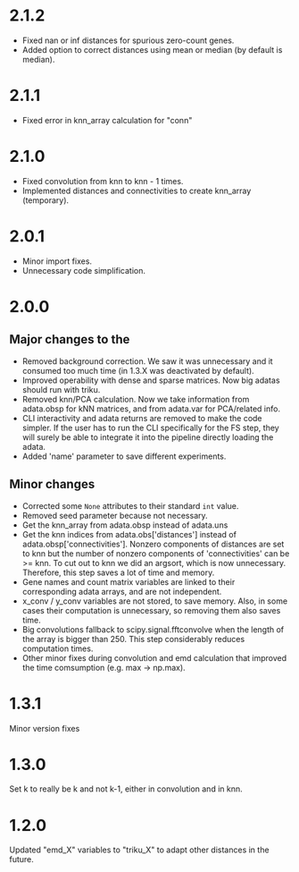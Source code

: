 # 2.1.2
- Fixed nan or inf distances for spurious zero-count genes.
- Added option to correct distances using mean or median (by default is median).

# 2.1.1
- Fixed error in knn_array calculation for "conn"

# 2.1.0
- Fixed convolution from knn to knn - 1 times.
- Implemented distances and connectivities to create knn_array (temporary). 

# 2.0.1
- Minor import fixes.
- Unnecessary code simplification.

# 2.0.0
## Major changes to the
- Removed background correction. We saw it was unnecessary and it consumed too much time (in 1.3.X was deactivated by default).
- Improved operability with dense and sparse matrices. Now big adatas should run with triku.
- Removed knn/PCA calculation. Now we take information from adata.obsp for kNN matrices, and from adata.var for PCA/related info.
- CLI interactivity and adata returns are removed to make the code simpler. If the user has to run the CLI specifically for the FS step, 
  they will surely be able to integrate it into the pipeline directly loading the adata.
- Added 'name' parameter to save different experiments.

## Minor changes
- Corrected some `None` attributes to their standard `int` value.
- Removed seed parameter because not necessary.
- Get the knn_array from adata.obsp instead of adata.uns
- Get the knn indices from adata.obs['distances'] instead of adata.obsp['connectivities']. Nonzero components of distances are set to knn 
  but the number of nonzero components of 'connectivities' can be >= knn. To cut out to knn we did an argsort, which is now unnecessary. 
  Therefore, this step saves a lot of time and memory.
- Gene names and count matrix variables are linked to their corresponding adata arrays, and are not independent.
- x_conv / y_conv variables are not stored, to save memory. Also, in some cases their computation is unnecessary, so removing them also saves time. 
- Big convolutions fallback to scipy.signal.fftconvolve when the length of the array is bigger than 250. This step considerably reduces computation times.
- Other minor fixes during convolution and emd calculation that improved the time comsumption (e.g. max -> np.max).


# 1.3.1
Minor version fixes

# 1.3.0
Set k to really be k and not k-1, either in convolution and in knn.

# 1.2.0
Updated "emd_X" variables to "triku_X" to adapt other distances in the future.
